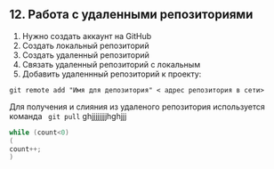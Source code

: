 ## 12. Работа с удаленными репозиториями

1. Нужно создать аккаунт на GitHub
2. Создать  локальный репозиторий
3. Создать удаленный репозиторий
4. Связать удаленный репозиторий с локальным
5. Добавить удаленнный репозиторий  к проекту:

```git remote add "Имя для депозитория" < адрес репозитория в сети>```

Для  получения и слияния из удаленого репозитория используется команда
``` git pull```
 ghjjjjjjjjhghjjj

``` Java
while (count<0)
(
count++;
)
```




   
 
